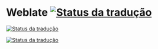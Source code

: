 # Weblate [![Status da tradução](http://weblate.mebr.com.br/widgets/mebr/-/svg-badge.svg)](http://weblate.mebr.com.br/engage/mebr/?utm_source=widget)

[![Status da tradução](http://weblate.mebr.com.br/widgets/mebr/-/multi-auto.svg)](http://weblate.mebr.com.br/engage/mebr/?utm_source=widget)

[![Status da tradução](http://weblate.mebr.com.br/widgets/mebr/-/287x66-white.png)](http://weblate.mebr.com.br/engage/mebr/?utm_source=widget)

